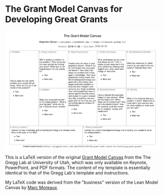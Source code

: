 # The Grant Model Canvas for Developing Great Grants

![Preview of GrantModelCanvas.pdf](GrantModelCanvas.png)

This is a LaTeX version of the original 
[Grant Model Canvas](https://gregglab.neuro.utah.edu/2018/10/30/the-grant-model-canvas-for-developing-great-grants/)
from the The Gregg Lab at University of Utah, which was only available on Keynote, PowerPoint, and PDF formats.
The content of my template is essentially identical to that of the Gregg Lab's template and instructions.

My LaTeX code was derived from the "business" version of the Lean Model Canvas by
[Marc Moreaux](https://rememberthecmd.blogspot.com/2015/02/draw-business-model-generation-canvas.html).
